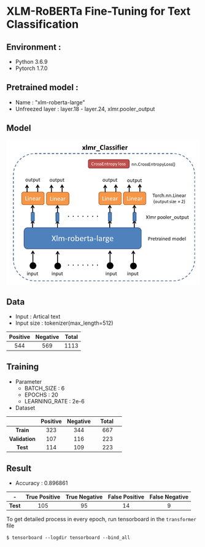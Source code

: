 # XLM-RoBERTa Fine-Tuning for Text Classification

## Environment : 
- Python 3.6.9
- Pytorch 1.7.0

## Pretrained model :
- Name : "xlm-roberta-large"
- Unfreezed layer : layer.18 - layer.24,   xlmr.pooler_output

## Model

![](IMG/model_img.png)

## Data
 - Input : Artical text
 - Input size : tokenizer(max_length=512)

|Positive|Negative|Total|
|:-:|:-:|:-:|
|544|569|1113|

## Training
 * Parameter
    * BATCH_SIZE : 6
    * EPOCHS : 20
    * LEARNING_RATE : 2e-6 
 * Dataset
 
| |Positive|Negative| &nbsp; &nbsp;Total &nbsp; &nbsp;|
|:-:|:-:|:-:|:-:|
|**Train**|323|344|667|
|**Validation**|107|116|223|
|**Test**|114|109|223|

## Result
* Accuracy :  0.896861

|-|True Positive|True Negative|False Positive|False Negative|
|:-:|:-:|:-:|:-:|:-:|
|**Test**|105|95|14|9|

To get detailed process in every epoch, run tensorboard in the `transformer` file
 ```
 $ tensorboard --logdir tensorboard --bind_all
 ```
